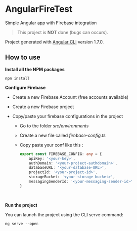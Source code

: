 # AngularFireTest

Simple Angular app with Firebase integration

> This project is **NOT** done (bugs can occurs).



Project generated with [Angular CLI](https://github.com/angular/angular-cli) version 1.7.0.



## How to use



**Install all the NPM packages**

```shell
npm install
```



**Configure Firebase**

- Create a new Firebase Account (free accounts available)

- Create a new Firebase project

- Copy/paste your firebase configurations in the project

  - Go to the folder *src/environments*

  - Create a new file called *firebase-config.ts*

  - Copy paste your conf like this :

    ```typescript
    export const FIREBASE_CONFIG: any = {
        apiKey: '<your-key>',
        authDomain: '<your-project-authdomain>',
        databaseURL: '<your-database-URL>',
        projectId: '<your-project-id>',
        storageBucket: '<your-storage-bucket>',
        messagingSenderId: '<your-messaging-sender-id>'
    }
    ```

  ​

**Run the project**

You can launch the project using the CLI serve command:

```shell
ng serve --open
```

